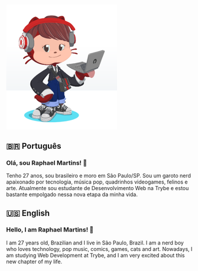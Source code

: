 <img src="imagens/my_octocat.png" alt="My octocat" width="300px">

## :brazil: Português
### Olá, sou Raphael Martins! 👋
<p>Tenho 27 anos, sou brasileiro e moro em São Paulo/SP. Sou um garoto nerd apaixonado por tecnologia, música pop, quadrinhos videogames, felinos e arte. Atualmente sou estudante de Desenvolvimento Web na Trybe e estou bastante empolgado nessa nova etapa da minha vida.</p>

## :us: English
### Hello, I am Raphael Martins! 👋
<p>I am 27 years old, Brazilian and I live in São Paulo, Brazil. I am a nerd boy who loves technology, pop music, comics, games, cats and art. Nowadays, I am studying Web Development at Trybe, and I am very excited about this new chapter of my life.</p>
</br>
<!--
**raphaelalmeidamartins/raphaelalmeidamartins** is a ✨ _special_ ✨ repository because its `README.md` (this file) appears on your GitHub profile.

Here are some ideas to get you started:

- 🔭 I’m currently working on ...
- 🌱 I’m currently learning ...
- 👯 I’m looking to collaborate on ...
- 🤔 I’m looking for help with ...
- 💬 Ask me about ...
- 📫 How to reach me: ...
- 😄 Pronouns: ...
- ⚡ Fun fact: ...
-->

<div>
    <a href="https://github.com/raphaelalmeidamartins">
    <img height="180em" src="https://github-readme-stats.vercel.app/api?username=raphaelalmeidamartins&show_icons=true&theme=dracula&include_all_commits=true&count_private=true"/>
    <img height="180em" src="https://github-readme-stats.vercel.app/api/top-langs/?username=raphaelalmeidamartins&layout=compact&langs_count=7&theme=dracula"/>
</div>

<div>
    <a href="https://www.linkedin.com/in/raphaelameidamartins/" target="_blank" rel="external"><img src="https://img.shields.io/badge/LinkedIn-0077B5?style=for-the-badge&logo=linkedin&logoColor=white" alt="Linkedin"></a>
    <a href="mailto:raphael.almeida.martins@gmail.com" target="_blank"><img src="https://img.shields.io/badge/Gmail-D14836?style=for-the-badge&logo=gmail&logoColor=white" alt="Gmail"></a>
    <a href="https://www.behance.net/raphaelalmeida13" target="_blank" rel="external"><img src="https://aleen42.github.io/badges/src/behance.svg" alt="Behance"></a>    
</div>
<br>
<div>
    <p>Visitas no meu perfil desde 21/11/2021:</p>
    <p><img alingn="center" src="https://profile-counter.glitch.me/raphaelalmeidamartins/count.svg"></p>
</div>
